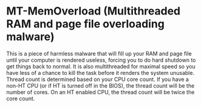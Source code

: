 # MT-MemOverload (Multithreaded RAM and page file overloading malware)
This is a piece of harmless malware that will fill up your RAM and page file until your computer is rendered useless, forcing you to do hard shutdown to get things back to normal. It is also multithreaded for maximal speed so you have less of a chance to kill the task before it renders the system unusable. Thread count is determined based on your CPU core count. If you have a non-HT CPU (or if HT is turned off in the BIOS), the thread count will be the number of cores. On an HT enabled CPU, the thread count will be twice the core count.
